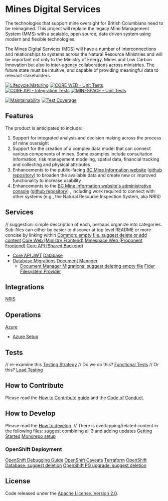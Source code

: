 # Mines Digital Services

The technologies that support mine oversight for British Columbians need to be reimagined. This project will replace the legacy Mine Management System (MMS) with a scalable, open source, data driven system using modern and flexible technologies.

The Mines Digital Services (MDS) will have a number of interconnections and relationships to systems across the Natural Resource Ministries and will be important not only to the Ministry of Energy, Mines and Low Carbon Innovation but also to inter-agency collaborations across ministries. The future state must be intuitive, and capable of providing meaningful data to relevant stakeholders.

[![Lifecycle:Maturing](https://img.shields.io/badge/Lifecycle-Maturing-007EC6)](Redirect-URL)
[![CORE WEB - Unit Tests](https://github.com/bcgov/mds/actions/workflows/core-web.unit.yaml/badge.svg)](https://github.com/bcgov/mds/actions/workflows/core-web.unit.yaml)
[![CORE API - Integration Tests](https://github.com/bcgov/mds/actions/workflows/tests.integration.yaml/badge.svg)](https://github.com/bcgov/mds/actions/workflows/tests.integration.yaml)
[![MINESPACE - Unit Tests](https://github.com/bcgov/mds/actions/workflows/minespace.unit.yaml/badge.svg)](https://github.com/bcgov/mds/actions/workflows/minespace.unit.yaml)

[![Maintainability](https://api.codeclimate.com/v1/badges/383b986cb973e1d0187f/maintainability)](https://codeclimate.com/github/bcgov/mds/maintainability)
[![Test Coverage](https://api.codeclimate.com/v1/badges/383b986cb973e1d0187f/test_coverage)](https://codeclimate.com/github/bcgov/mds/test_coverage)

## Features

The product is anticipated to include:

1. Support for integrated analysis and decision making across the process of mine oversight
2. Support for the creation of a complex data model that can connect various components of mines. Some examples include consultation information, risk management modeling, spatial data, financial tracking and collecting and physical attributes
3. Enhancements to the public-facing [BC Mine Information website](http://mines.nrs.gov.bc.ca/) ([github repository](https://github.com/bcgov/mem-mmti-public)) to broaden the available data and create new or improved functionality to increase usability
4. Enhancements to the [BC Mine Information website's administrative console](https://mines.empr.gov.bc.ca/) ([github repository](https://github.com/bcgov/mem-admin)) , including work required to connect with other systems (e.g., the Natural Resource Inspection System, aka NRIS)

## Services

// suggestion: simple description of each, perhaps organize into categories. Sub-files can either by easier to discover at top level README or more concise by linking within
[Common: empty file, suggest delete or add content](services/common/README.md)
[Core Web (Ministry Frontend)](services/core-web/README.md)
[Minespace Web (Proponent Frontend)](services/minespace-web/README.md)
[Core API (Shared Backend)](services/core-api/README.md)

- [Core API JWT](services/core-api/app/flask_jwt_oidc_local/README.md)
  [Database](services/database/README.md)
- [Database Migrations](migrations/README.md)
  [Document Manager](services/document-manager/backend/README.md)
  - [Document Manager Migrations: suggest deleting empty file](services/document-manager/backend/migrations/README.md)
    [Fider](services/fider/README.md)
    [Filesystem Provider](services/filesystem-provider/ej2-amazon-s3-aspcore-file-provider/README.md)

## Integrations

[NRIS](services/nris-api/backend/README.md)

## Operations

[Azure](operations/azure/README.md)

- [Azure Setup](operations/azure/setup/README.md)

## Tests

// re-examine this
[Testing Strategy](docs/testing/test_strategy.md)
// Do we do this?
[Functional Tests](tests/functional-tests/README.md)
// Or this?
[Load Testing](tests/load-testing/README.md)

## How to Contribute

Please read the [How to Contribute guide](CONTRIBUTING.md) and the [Code of Conduct](CODE_OF_CONDUCT.md).

## How to Develop

Please read the [How to develop](USAGE.md).
// There is overlapping/related content in the following files: suggest combining all 3 and adding updates
[Getting Started](docs/devops/getting_started.md)
[Monorepo setup](docs/frontend/monorepo.md)

### OpenShift Deployment

[OpenShift Debugging Guide](docs/openshift/debugging_guide.md)
[OpenShift Caveats](docs/openshift/Openshift%20Caveats.md)
[Terraform](terraform/README.md)
[OpenShift Database: suggest deletion](docs/openshift/database.md)
[OpenShift PG upgrade: suggest deletion](docs/openshift/PG_9_to_13_upgrade.md)

## License

Code released under the [Apache License, Version 2.0](LICENSE.md).
